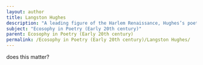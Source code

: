 ```yaml
---
layout: author
title: Langston Hughes
description: "A leading figure of the Harlem Renaissance, Hughes’s poetry frequently draws on themes of nature as metaphors for human emotion and social commentary."
subject: "Ecosophy in Poetry (Early 20th century)"
parent: Ecosophy in Poetry (Early 20th century)
permalink: /Ecosophy in Poetry (Early 20th century)/Langston Hughes/
---
```


does this matter?
